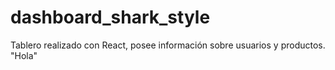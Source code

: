 # dashboard_shark_style
Tablero realizado con React, posee información sobre usuarios y productos.
"Hola"
